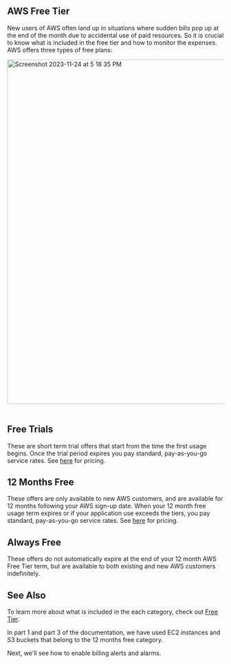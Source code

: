 ## AWS Free Tier

New users of AWS often land up in situations where sudden bills pop up at the end of the month due to accidental use of paid resources.
So it is crucial to know what is included in the free tier and how to monitor the expenses. 
AWS offers three types of free plans:

<img width="800" alt="Screenshot 2023-11-24 at 5 18 35 PM" src="https://github.com/AhilyaK/aws-docs/assets/26397706/d2a1019e-552c-48bb-a39c-6ea6b4403dac">   
</br></br>

## Free Trials
These are short term trial offers that start from the time the first usage begins. Once the trial period expires you pay standard, pay-as-you-go service rates. See [here](https://aws.amazon.com/pricing/?aws-products-pricing.sort-by=item.additionalFields.productNameLowercase&aws-products-pricing.sort-order=asc&awsf.Free%20Tier%20Type=*all&awsf.tech-category=*all) for pricing.

## 12 Months Free
These offers are only available to new AWS customers, and are available for 12 months following your AWS sign-up date. When your 12 month free usage term expires or if your application use exceeds the tiers, you pay standard, pay-as-you-go service rates. See [here](https://aws.amazon.com/pricing/?aws-products-pricing.sort-by=item.additionalFields.productNameLowercase&aws-products-pricing.sort-order=asc&awsf.Free%20Tier%20Type=*all&awsf.tech-category=*all) for pricing.

## Always Free
These offers do not automatically expire at the end of your 12 month AWS Free Tier term, but are available to both existing and new AWS customers indefinitely.

## See Also
To learn more about what is included in the each category, check out [Free Tier](https://aws.amazon.com/free/?all-free-tier.sort-by=item.additionalFields.SortRank&all-free-tier.sort-order=asc&awsf.Free%20Tier%20Types=*all&awsf.Free%20Tier%20Categories=*all).

In part 1 and part 3 of the documentation, we have used EC2 instances and S3 buckets that belong to the 12 months free category.    

Next, we'll see how to enable billing alerts and alarms.
